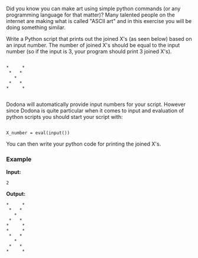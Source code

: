 Did you know you can make art using simple python commands (or any programming language for that matter)? Many talented people on the internet are making what is called "ASCII art" and in this exercise you will be doing something similar. 

Write a Python script that prints out the joined X's (as seen below) based on an input number. The number of joined X's should be equal to the input number (so if the input is 3, your program should print 3 joined X's). 

<pre><code>
*     *
 *   * 
   *
 *   *
*     *

</code></pre>

Dodona will automatically provide input numbers for your script. However since Dodona is quite particular when it comes to input and evaluation of python scripts you should start your script with:

<pre><code>
X_number = eval(input())
</code></pre>

You can then write your python code for printing the joined X's. 

### Example

**Input:**

    2

**Output:**

    *     *
     *   * 
       *
     *   *
    *     *
    *     *
     *   * 
       *
     *   *
    *     *




